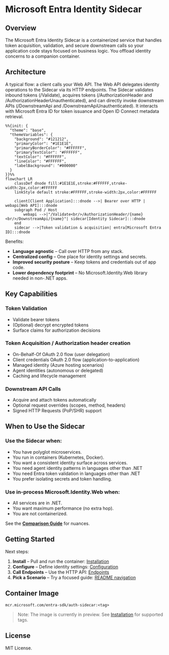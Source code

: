 # Microsoft Entra Identity Sidecar

## Overview

The Microsoft Entra Identity Sidecar is a containerized service that handles token acquisition, validation, and secure downstream calls so your application code stays focused on business logic. You offload identity concerns to a companion container.


## Architecture

A typical flow: a client calls your Web API. The Web API delegates identity operations to the Sidecar via its HTTP endpoints. The Sidecar validates inbound tokens (/Validate), acquires tokens (/AuthorizationHeader and /AuthorizationHeaderUnauthenticated), and can directly invoke downstream APIs (/DownstreamApi and /DownstreamApiUnauthenticated). It interacts with Microsoft Entra ID for token issuance and Open ID Connect metadata retrieval.

```mermaid
%%{init: {
  "theme": "base",
  "themeVariables": {
    "background": "#121212",
    "primaryColor": "#1E1E1E",
    "primaryBorderColor": "#FFFFFF",
    "primaryTextColor": "#FFFFFF",
    "textColor": "#FFFFFF",
    "lineColor": "#FFFFFF",
    "labelBackground": "#000000"
  }
}}%%
flowchart LR
    classDef dnode fill:#1E1E1E,stroke:#FFFFFF,stroke-width:2px,color:#FFFFFF
    linkStyle default stroke:#FFFFFF,stroke-width:2px,color:#FFFFFF

    client[Client Application]:::dnode -->| Bearer over HTTP | webapi[Web API]:::dnode
    subgraph Pod / Host
        webapi -->|"/Validate<br/>/AuthorizationHeader/{name}<br/>/DownstreamApi/{name}"| sidecar[Identity Sidecar]:::dnode
    end
    sidecar -->|Token validation & acquisition| entra[Microsoft Entra ID]:::dnode
```

Benefits:

- **Language agnostic** – Call over HTTP from any stack.
- **Centralized config** – One place for identity settings and secrets.
- **Improved security posture** – Keep tokens and credentials out of app code.
- **Lower dependency footprint** – No Microsoft.Identity.Web library needed in non-.NET apps.

## Key Capabilities

### Token Validation
- Validate bearer tokens
- (Optional) decrypt encrypted tokens
- Surface claims for authorization decisions

### Token Acquisition / Authorization header creation
- On-Behalf-Of OAuth 2.0 flow (user delegation)
- Client credentials OAuth 2.0 flow (application-to-application)
- Managed identity (Azure hosting scenarios)
- Agent identities (autonomous or delegated)
- Caching and lifecycle management

### Downstream API Calls
- Acquire and attach tokens automatically
- Optional request overrides (scopes, method, headers)
- Signed HTTP Requests (PoP/SHR) support

## When to Use the Sidecar

### Use the Sidecar when:
- You have polyglot microservices.
- You run in containers (Kubernetes, Docker).
- You want a consistent identity surface across services.
- You need agent identity patterns in languages other than .NET
- You need Entra token validation in languages other than .NET
- You prefer isolating secrets and token handling.

### Use in-process Microsoft.Identity.Web when:
- All services are in .NET.
- You want maximum performance (no extra hop).
- You are not containerized.

See the **[Comparison Guide](comparison.md)** for nuances.

## Getting Started

Next steps:
1. **Install** – Pull and run the container: [Installation](installation.md)
2. **Configure** – Define identity settings: [Configuration](configuration.md)
3. **Call Endpoints** – Use the HTTP API: [Endpoints](endpoints.md)
4. **Pick a Scenario** – Try a focused guide: [README navigation](README.md)

## Container Image

```
mcr.microsoft.com/entra-sdk/auth-sidecar:<tag>
```

> Note: The image is currently in preview. See [Installation](installation.md) for supported tags.

## License

MIT License.
